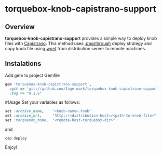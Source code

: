 # torquebox-knob-capistrano-support

## Overview
**torquebox-knob-capistrano-support** provides a simple way to deploy knob files with
[Capistrano](https://github.com/capistrano/capistrano). This method uses
[:passthrough](https://github.com/sorccu/capistrano-deploy-scm-passthrough) deploy strategy and copy
knob file using [wget](http://www.gnu.org/software/wget/) from distribution server to remote machines.

## Instalations
Add gem to project Gemfile

```ruby
gem 'torquebox-knob-capistrano-support',
  :git => 'git://github.com/Inge-mark/torquebox-knob-capistrano-support.git',
  :tag => "0.1.6"
```

#Usage
Set your variables as follows:
```ruby
set :archive_name,    "<knob-name>.knob"
set :archive_url,     "http://<distribution-host>/<path-to-knob-file>"
set :torquebox_home,  "<remote-host-torquebox-dir>"
```
and

```shell
cap deploy
```
Enjoy!
